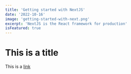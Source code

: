 ```yaml
---
title: 'Getting started with NextJS'
date: '2022-10-16'
image: 'getting-started-with-next.png'
excerpt: 'NextJS is the React framework for production'
isFeatured: true
---
```


# This is a title

This is a [link](https://bbc.co.uk)
